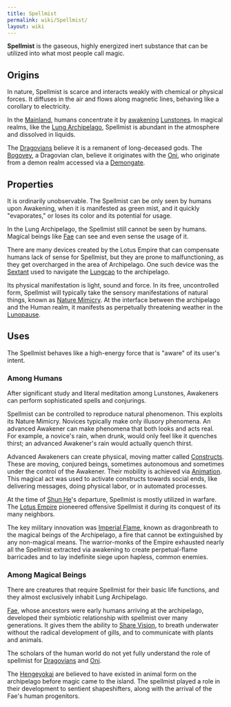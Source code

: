```yaml
---
title: Spellmist
permalink: wiki/Spellmist/
layout: wiki
---
```


**Spellmist** is the gaseous, highly energized inert substance that can
be utilized into what most people call magic.

Origins
-------

In nature, Spellmist is scarce and interacts weakly with chemical or
physical forces. It diffuses in the air and flows along magnetic lines,
behaving like a corollary to electricity.

In the [Mainland](/wiki/Lotus_Empire "wikilink"), humans concentrate it by
[awakening](/wiki/Awakening "wikilink") [Lunstones](Lun "wikilink"). In
magical realms, like the [Lung Archipelago](/wiki/Moromah_Island "wikilink"),
Spellmist is abundant in the atmosphere and dissolved in liquids.

The [Dragovians](/wiki/Dragovians "wikilink") believe it is a remanent of
long-deceased gods. The [Bogovey](/wiki/Bogovey "wikilink"), a Dragovian clan,
believe it originates with the [Oni](/wiki/Oni "wikilink"), who originate from
a demon realm accessed via a [Demongate](/wiki/Demongate "wikilink").

Properties
----------

It is ordinarily unobservable. The Spellmist can be only seen by humans
upon Awakening, when it is manifested as green mist, and it quickly
"evaporates," or loses its color and its potential for usage.

In the Lung Archipelago, the Spellmist still cannot be seen by humans.
Magical beings like [Fae](/wiki/Fae "wikilink") can see and even sense the
usage of it.

There are many devices created by the Lotus Empire that can compensate
humans lack of sense for Spellmist, but they are prone to
malfunctioning, as they get overcharged in the area of Archipelago. One
such device was the [Sextant](/wiki/Sextant "wikilink") used to navigate the
[Lungcao](/wiki/Lungcao "wikilink") to the archipelago.

Its physical manifestation is light, sound and force. In its free,
uncontrolled form, Spellmist will typically take the sensory
manifestations of natural things, known as [Nature
Mimicry](/wiki/Nature_Mimicry "wikilink"). At the interface between the
archipelago and the Human realm, it manifests as perpetually threatening
weather in the [Lunopause](/wiki/Lunopause "wikilink").

Uses
----

The Spellmist behaves like a high-energy force that is "aware" of its
user's intent.

### Among Humans

After significant study and literal meditation among Lunstones,
Awakeners can perform sophisticated spells and conjurings.

Spellmist can be controlled to reproduce natural phenomenon. This
exploits its Nature Mimicry. Novices typically make only illusory
phenomena. An advanced Awakener can make phenomena that both looks and
acts real. For example, a novice's rain, when drunk, would only feel
like it quenches thirst; an advanced Awakener's rain would actually
quench thirst.

Advanced Awakeners can create physical, moving matter called
[Constructs](/wiki/Constructs "wikilink"). These are moving, conjured beings,
sometimes autonomous and sometimes under the control of the Awakener.
Their mobility is achieved via [Animation](/wiki/Animation "wikilink"). This
magical act was used to activate constructs towards social ends, like
delivering messages, doing physical labor, or in automated processes.

At the time of [Shun He](/wiki/Shun_He "wikilink")'s departure, Spellmist is
mostly utilized in warfare. The [Lotus Empire](/wiki/Lotus_Empire "wikilink")
pioneered offensive Spellmist it during its conquest of its many
neighbors.

The key military innovation was [Imperial
Flame](/wiki/Dragonbreath "wikilink"), known as dragonbreath to the magical
beings of the Archipelago, a fire that cannot be extinguished by any
non-magical means. The warrior-monks of the Empire exhausted nearly all
the Spellmist extracted via awakening to create perpetual-flame
barricades and to lay indefinite siege upon hapless, common enemies.

### Among Magical Beings

There are creatures that require Spellmist for their basic life
functions, and they almost exclusively inhabit Lung Archipelago.

[Fae](/wiki/Fae "wikilink"), whose ancestors were early humans arriving at the
archipelago, developed their symbiotic relationship with spellmist over
many generations. It gives them the ability to [Share
Vision](/wiki/Share_Vision "wikilink"), to breath underwater without the
radical development of gills, and to communicate with plants and
animals.

The scholars of the human world do not yet fully understand the role of
spellmist for [Dragovians](/wiki/Dragovians "wikilink") and
[Oni](/wiki/Oni "wikilink").

The [Hengeyokai](/wiki/Hengeyokai "wikilink") are believed to have existed in
animal form on the archipelago before magic came to the island. The
spellmist played a role in their development to sentient shapeshifters,
along with the arrival of the Fae's human progenitors.
